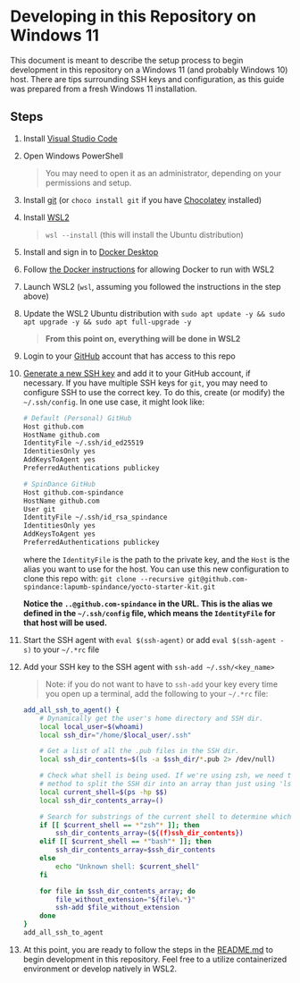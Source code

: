 # Developing in this Repository on Windows 11

This document is meant to describe the setup process to begin development in this repository on a Windows 11 (and probably Windows 10) host. There are tips surrounding SSH keys and configuration, as this guide was prepared from a fresh Windows 11 installation.

## Steps

1. Install [Visual Studio Code](https://code.visualstudio.com/)
1. Open Windows PowerShell
    >You may need to open it as an administrator, depending on your permissions and setup.
1. Install [git](https://git-scm.com/download/win) (or `choco install git` if you have [Chocolatey](https://chocolatey.org/) installed)
1. Install [WSL2](https://docs.microsoft.com/en-us/windows/wsl/install-win10)
    >`wsl --install` (this will install the Ubuntu distribution)
1. Install and sign in to [Docker Desktop](https://www.docker.com/products/docker-desktop)
1. Follow [the Docker instructions](https://docs.docker.com/desktop/wsl/) for allowing Docker to run with WSL2
1. Launch WSL2 (`wsl`, assuming you followed the instructions in the step above)
1. Update the WSL2 Ubuntu distribution with `sudo apt update -y && sudo apt upgrade -y && sudo apt full-upgrade -y`

    >**From this point on, everything will be done in WSL2**

1. Login to your [GitHub](www.github.com) account that has access to this repo
1. [Generate a new SSH key](https://docs.github.com/en/github/authenticating-to-github/generating-a-new-ssh-key-and-adding-it-to-the-ssh-agent) and add it to your GitHub account, if necessary. If you have multiple SSH keys for `git`, you may need to configure SSH to use the correct key. To do this, create (or modify) the `~/.ssh/config`. In one use case, it might look like:

    ```bash
    # Default (Personal) GitHub
    Host github.com
    HostName github.com
    IdentityFile ~/.ssh/id_ed25519
    IdentitiesOnly yes
    AddKeysToAgent yes
    PreferredAuthentications publickey

    # SpinDance GitHub
    Host github.com-spindance
    HostName github.com
    User git
    IdentityFile ~/.ssh/id_rsa_spindance
    IdentitiesOnly yes
    AddKeysToAgent yes
    PreferredAuthentications publickey
    ```

    where the `IdentityFile` is the path to the private key, and the `Host` is the alias you want to use for the host. You can use this new configuration to clone this repo with: `git clone --recursive git@github.com-spindance:lapumb-spindance/yocto-starter-kit.git`

    **Notice the `..@github.com-spindance` in the URL. This is the alias we defined in the `~/.ssh/config` file, which means the `IdentityFile` for that host will be used.**

1. Start the SSH agent with `eval $(ssh-agent)` or add `eval $(ssh-agent -s)` to your `~/.*rc` file
1. Add your SSH key to the SSH agent with `ssh-add ~/.ssh/<key_name>`

    >Note: if you do not want to have to `ssh-add` your key every time you open up a terminal, add the following to your `~/.*rc` file:

    ```bash
    add_all_ssh_to_agent() {
        # Dynamically get the user's home directory and SSH dir.
        local local_user=$(whoami)
        local ssh_dir="/home/$local_user/.ssh"

        # Get a list of all the .pub files in the SSH dir.
        local ssh_dir_contents=$(ls -a $ssh_dir/*.pub 2> /dev/null)

        # Check what shell is being used. If we're using zsh, we need to use a different
        # method to split the SSH dir into an array than just using 'ls'.
        local current_shell=$(ps -hp $$)
        local ssh_dir_contents_array=()

        # Search for substrings of the current shell to determine which shell is being used.
        if [[ $current_shell == *"zsh"* ]]; then
            ssh_dir_contents_array=(${(f)ssh_dir_contents})
        elif [[ $current_shell == *"bash"* ]]; then
            ssh_dir_contents_array=$ssh_dir_contents
        else
            echo "Unknown shell: $current_shell"
        fi

        for file in $ssh_dir_contents_array; do
            file_without_extension="${file%.*}"
            ssh-add $file_without_extension
        done
    }
    add_all_ssh_to_agent
    ```

1. At this point, you are ready to follow the steps in the [README.md](../README.md) to begin development in this repository. Feel free to a utilize containerized environment or develop natively in WSL2.
